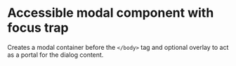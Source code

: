 # Accessible modal component with focus trap

Creates a modal container before the `</body>` tag and optional overlay to act as a portal for the dialog content.
